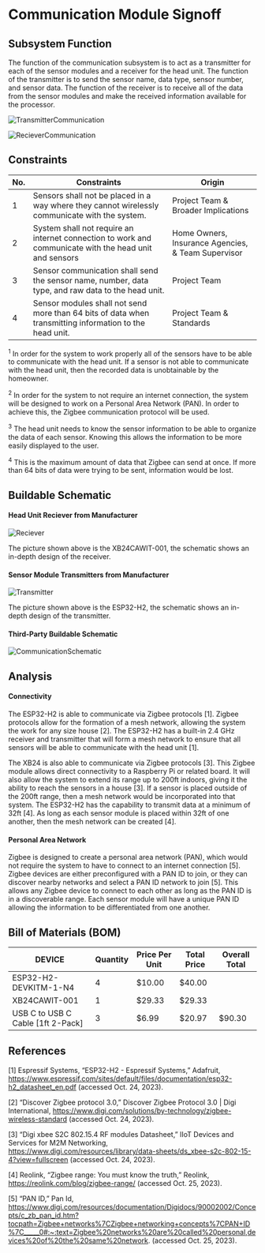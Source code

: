 # Communication Module Signoff

## Subsystem Function
The function of the communication subsystem is to act as a transmitter for each of the sensor modules and a receiver for the head unit. The function of the transmitter is to send the sensor name, data type, sensor number, and sensor data. The function of the receiver is to receive all of the data from the sensor modules and make the received information available for the processor. 

![TransmitterCommunication](https://github.com/jacksonrwoodard/HouseHealthMonitoring/assets/142913669/cfb66cac-4edb-49bc-8843-ddd06d3072f7)

![RecieverCommunication](https://github.com/jacksonrwoodard/HouseHealthMonitoring/assets/142913669/8ede150c-271b-4bfd-8071-dab157138e04)


## Constraints
| No. | Constraints                                                                                    | Origin                              |
| --- | ---------------------------------------------------------------------------------------------- | ----------------------------------- |
|  1  | Sensors shall not be placed in a way where they cannot wirelessly communicate with the system. | Project Team & Broader Implications |
|  2  | System shall not require an internet connection to work and communicate with the head unit and sensors | Home Owners, Insurance Agencies, & Team Supervisor |
|  3  | Sensor communication shall send the sensor name, number, data type, and raw data to the head unit. | Project Team |
|  4  | Sensor modules shall not send more than 64 bits of data when transmitting information to the head unit. | Project Team & Standards|

<sup>1</sup> In order for the system to work properly all of the sensors have to be able to communicate with the head unit. If a sensor is not able to communicate with the head unit, then the recorded data is unobtainable by the homeowner. 

<sup>2</sup> In order for the system to not require an internet connection, the system will be designed to work on a Personal Area Network (PAN). In order to achieve this, the Zigbee communication protocol will be used.

<sup>3</sup> The head unit needs to know the sensor information to be able to organize the data of each sensor. Knowing this allows the information to be more easily displayed to the user.

<sup>4</sup> This is the maximum amount of data that Zigbee can send at once. If more than 64 bits of data were trying to be sent, information would be lost.


## Buildable Schematic
#### Head Unit Reciever from Manufacturer
![Reciever](https://github.com/jacksonrwoodard/HouseHealthMonitoring/assets/142913669/86660aec-523b-4ed7-8e32-47fd15c300dd)

The picture shown above is the XB24CAWIT-001, the schematic shows an in-depth design of the receiver.
#### Sensor Module Transmitters from Manufacturer
 ![Transmitter](https://github.com/jacksonrwoodard/HouseHealthMonitoring/assets/142913669/7f7b898d-26be-4da4-8958-8dd662d6b1b3)
 
The picture shown above is the ESP32-H2, the schematic shows an in-depth design of the transmitter.

#### Third-Party Buildable Schematic

 ![CommunicationSchematic](https://github.com/jacksonrwoodard/HouseHealthMonitoring/assets/142913669/209c1588-a54b-4fe9-bb34-3c8f18ce0dce)

## Analysis
#### Connectivity
The ESP32-H2 is able to communicate via Zigbee protocols [1]. Zigbee protocols allow for the formation of a mesh network, allowing the system the work for any size house [2]. The ESP32-H2 has a built-in 2.4 GHz receiver and transmitter that will form a mesh network to ensure that all sensors will be able to communicate with the head unit [1].

The XB24 is also able to communicate via Zigbee protocols [3]. This Zigbee module allows direct connectivity to a Raspberry Pi or related board. It will also allow the system to extend its range up to 200ft indoors, giving it the ability to reach the sensors in a house [3]. If a sensor is placed outside of the 200ft range, then a mesh network would be incorporated into that system. The ESP32-H2 has the capability to transmit data at a minimum of 32ft [4]. As long as each sensor module is placed within 32ft of one another, then the mesh network can be created [4]. 

#### Personal Area Network
Zigbee is designed to create a personal area network (PAN), which would not require the system to have to connect to an internet connection [5]. Zigbee devices are either preconfigured with a PAN ID to join, or they can discover nearby networks and select a PAN ID network to join [5]. This allows any Zigbee device to connect to each other as long as the PAN ID is in a discoverable range. Each sensor module will have a unique PAN ID allowing the information to be differentiated from one another. 


## Bill of Materials (BOM)
| DEVICE | Quantity | Price Per Unit | Total Price | Overall Total |
| ------ | -------- | -------------- | ----------- | ----- |
| ESP32-H2-DEVKITM-1-N4 | 4 | $10.00 | $40.00 | |
| XB24CAWIT-001 | 1 | $29.33 | $29.33 | |
| USB C to USB C Cable [1ft 2-Pack] | 3 | $6.99 | $20.97 | $90.30 |

## References
[1] Espressif Systems, “ESP32-H2 - Espressif Systems,” Adafruit, https://www.espressif.com/sites/default/files/documentation/esp32-h2_datasheet_en.pdf (accessed Oct. 24, 2023). 

[2] “Discover Zigbee protocol 3.0,” Discover Zigbee Protocol 3.0 | Digi International, https://www.digi.com/solutions/by-technology/zigbee-wireless-standard (accessed Oct. 24, 2023). 

[3] “Digi xbee S2C 802.15.4 RF modules Datasheet,” IIoT Devices and Services for M2M Networking, https://www.digi.com/resources/library/data-sheets/ds_xbee-s2c-802-15-4?view=fullscreen (accessed Oct. 24, 2023). 

[4] Reolink, “Zigbee range: You must know the truth,” Reolink, https://reolink.com/blog/zigbee-range/ (accessed Oct. 25, 2023). 

[5] “PAN ID,” Pan Id, https://www.digi.com/resources/documentation/Digidocs/90002002/Concepts/c_zb_pan_id.htm?tocpath=Zigbee+networks%7CZigbee+networking+concepts%7CPAN+ID%7C_____0#:~:text=Zigbee%20networks%20are%20called%20personal,devices%20of%20the%20same%20network. (accessed Oct. 25, 2023). 
